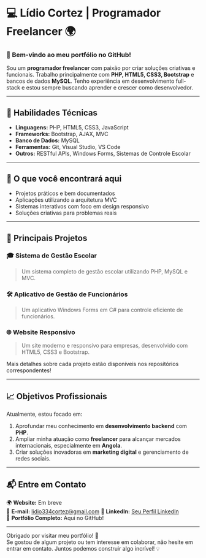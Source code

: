 # 💻 Lídio Cortez | Programador Freelancer 🌍

### 👋 Bem-vindo ao meu portfólio no GitHub!

Sou um **programador freelancer** com paixão por criar soluções criativas e funcionais. Trabalho principalmente com **PHP, HTML5, CSS3, Bootstrap** e bancos de dados **MySQL**. Tenho experiência em desenvolvimento full-stack e estou sempre buscando aprender e crescer como desenvolvedor.

---

## 🚀 Habilidades Técnicas

- **Linguagens:** PHP, HTML5, CSS3, JavaScript
- **Frameworks:** Bootstrap, AJAX, MVC
- **Banco de Dados:** MySQL
- **Ferramentas:** Git, Visual Studio, VS Code
- **Outros:** RESTful APIs, Windows Forms, Sistemas de Controle Escolar

---

## 🌟 O que você encontrará aqui

- Projetos práticos e bem documentados
- Aplicações utilizando a arquitetura MVC
- Sistemas interativos com foco em design responsivo
- Soluções criativas para problemas reais

---

## 📂 Principais Projetos

### 🎓 Sistema de Gestão Escolar
> Um sistema completo de gestão escolar utilizando PHP, MySQL e MVC.

### 🛠️ Aplicativo de Gestão de Funcionários
> Um aplicativo Windows Forms em C# para controle eficiente de funcionários.

### 🌐 Website Responsivo
> Um site moderno e responsivo para empresas, desenvolvido com HTML5, CSS3 e Bootstrap.

Mais detalhes sobre cada projeto estão disponíveis nos repositórios correspondentes!

---

## 📈 Objetivos Profissionais

Atualmente, estou focado em:
1. Aprofundar meu conhecimento em **desenvolvimento backend** com **PHP**.
2. Ampliar minha atuação como **freelancer** para alcançar mercados internacionais, especialmente em **Angola**.
3. Criar soluções inovadoras em **marketing digital** e gerenciamento de redes sociais.

---

## 📬 Entre em Contato

🌍 **Website:** Em breve  
📧 **E-mail:** lidio334cortez@gmail.com 
💼 **LinkedIn:** [Seu Perfil LinkedIn](https://linkedin.com)  
📂 **Portfólio Completo:** Aqui no GitHub!

---

Obrigado por visitar meu portfólio! 🚀  
Se gostou de algum projeto ou tem interesse em colaborar, não hesite em entrar em contato. Juntos podemos construir algo incrível! 💡
